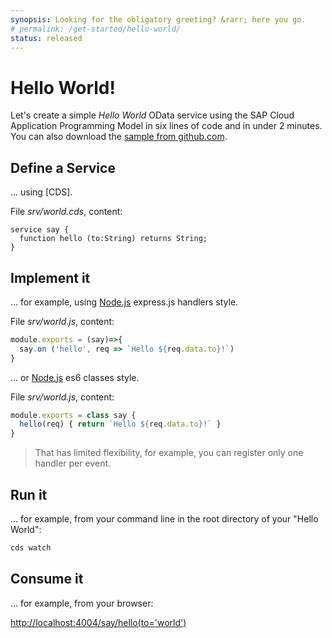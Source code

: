 ```yaml
---
synopsis: Looking for the obligatory greeting? &rarr; here you go.
# permalink: /get-started/hello-world/
status: released
---
```


<!--@include: ../links.md-->

# Hello World!

Let's create a simple _Hello World_ OData service using the SAP Cloud Application Programming Model in six lines of code and in under 2 minutes.
You can also download the [sample from github.com](https://github.com/sap-samples/cloud-cap-samples/tree/master/hello).

## Define a Service
... using [CDS].

File _srv/world.cds_, content:
```cds
service say {
  function hello (to:String) returns String;
}
```

## Implement it

... for example, using [Node.js](../node.js) express.js handlers style.

File _srv/world.js_, content:
```js
module.exports = (say)=>{
  say.on ('hello', req => `Hello ${req.data.to}!`)
}
```

... or [Node.js](../node.js) es6 classes style.

File _srv/world.js_, content:
```js
module.exports = class say {
  hello(req) { return `Hello ${req.data.to}!` }
}
```
> That has limited flexibility, for example, you can register only one handler per event.


## Run it
... for example, from your command line in the root directory of your "Hello World":
```sh
cds watch
```

## Consume it
... for example, from your browser:<br>

<http://localhost:4004/say/hello(to='world')>
<!-- <http://localhost:4004/say/hello?to=world> -->
